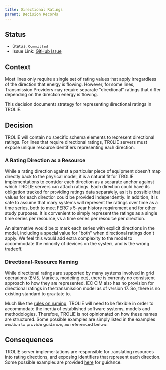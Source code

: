 ```yaml
---
title: Directional Ratings
parent: Decision Records
---
```


## Status

* Status: `Committed`
* Issue Link: [GitHub Issue](https://github.com/trolie/spec/issues/6)

## Context
Most lines only require a single set of rating values that apply irregardless 
of the direction that energy is flowing. However, for some lines, 
Transmission Providers may require separate "directional" ratings that 
differ depending on the direction energy is flowing.  

This decision documents strategy for representing directional ratings in TROLIE.  

## Decision
TROLIE will contain no specific schema elements to represent directional ratings.
For lines that require directional ratings, TROLIE servers must expose unique
resource identifiers representing each direction.  

### A Rating Direction as a Resource
While a rating direction against a particular piece of equipment doesn't map directly
back to the physical model, it is a natural fit for TROLIE implementations to consider
each direction as a separate anchor against which TROLIE servers can attach ratings.  Each 
direction could have its obligation tracked for providing ratings data separately, as it
is possible that values for each direction could be provided independently.  In addition,
it is safe to assume that many systems will represent the ratings over time as a time 
series, both to meet FERC's 5-year history requirement and for other study purposes.  It
is convenient to simply represent the ratings as a single time series per resource,
vs a time series per resource per direction.  

An alternative would be to mark each series with explicit directions in the model, 
including a special value for "both" when directional ratings don't apply.  We feel this
would add extra complexity to the model to accommodate the minority of devices
on the system, and is the wrong tradeoff.  

### Directional-Resource Naming
While directional ratings are supported by many systems involved in grid 
operations (EMS, Markets, modeling etc), there is currently no consistent approach 
to how they are represented.  IEC CIM also has no provision for directional
ratings in the transmission model as of version 17.  So, there is no existing
standard to gravitate to.  

Much like the [rules on naming](naming.md), TROLIE will need to be flexible in order
to accommodate the inertia of established software systems, models and methodologies.
Therefore, TROLIE is not opinionated on how these names are structured.  Some possible
examples are simply listed in the examples section to provide guidance, as referenced
below.  

## Consequences
TROLIE server implementations are responsible for translating resources into rating
directions, and exposing identifiers that represent each direction.  Some possible
examples are provided [here](../example-narratives/in-use-forecasts.md) for guidance.
